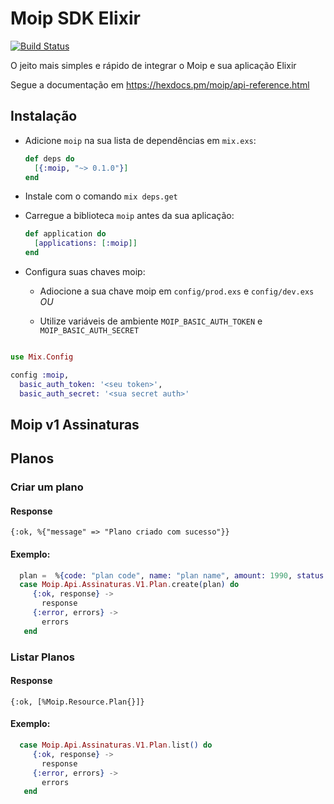 # Moip SDK Elixir

[![Build Status](https://travis-ci.org/frederico/moip-sdk-elixir.svg?branch=master)](https://travis-ci.org/frederico/moip-sdk-elixir)

O jeito mais simples e rápido de integrar o Moip e sua aplicação Elixir

Segue a documentação em https://hexdocs.pm/moip/api-reference.html

## Instalação

  * Adicione `moip` na sua lista de dependências em `mix.exs`:

    ```elixir
    def deps do
      [{:moip, "~> 0.1.0"}]
    end
    ```

  * Instale com o comando `mix deps.get`

  * Carregue a biblioteca `moip` antes da sua aplicação:

    ```elixir
    def application do
      [applications: [:moip]]
    end
    ```

  * Configura suas chaves moip:
  
    * Adiocione a sua chave moip em `config/prod.exs` e `config/dev.exs` *OU*
    
    * Utilize variáveis de ambiente `MOIP_BASIC_AUTH_TOKEN` e `MOIP_BASIC_AUTH_SECRET`

 ```elixir

 use Mix.Config

 config :moip,
   basic_auth_token: '<seu token>',
   basic_auth_secret: '<sua secret auth>'
```

## Moip v1 Assinaturas


## Planos


### Criar um plano


#### Response
``` {:ok, %{"message" => "Plano criado com sucesso"}} ```


#### Exemplo:

```elixir
  plan =  %{code: "plan code", name: "plan name", amount: 1990, status: "ACTIVE", payment_method: "CREDIT_CARD" }
  case Moip.Api.Assinaturas.V1.Plan.create(plan) do
     {:ok, response} ->
       response
     {:error, errors} ->
       errors
   end
```


### Listar Planos


#### Response
``` {:ok, [%Moip.Resource.Plan{}]} ```


#### Exemplo:

```elixir
  case Moip.Api.Assinaturas.V1.Plan.list() do
     {:ok, response} ->
       response
     {:error, errors} ->
       errors
   end
```
